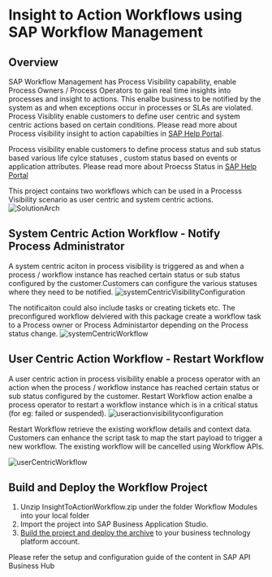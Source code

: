 # Insight to Action Workflows using SAP  Workflow Management
## Overview
SAP Workflow Management has Process Visibility capability, enable Process Owners / Process Operators to gain real time insights into processes and insight to actions. This enalbe business to be notified by the system as and when exceptions occur in processes or SLAs are violated. Process Visiblity enable customers to define user centric and system centric actions based on certain conditions.  Please read more about Process visibility insight to action capabilties in [SAP Help Portal](https://help.sap.com/viewer/62fd39fa3eae4046b23dba285e84bfd4/Cloud/en-US/55c6601f37f7499a9e9adba8ee845bdc.html).

Process visibility enable customers to define process status and sub status based various life cylce statuses ,  custom status based on events or application attributes. Please read more about Proecss Status in [SAP Help Portal](https://help.sap.com/viewer/62fd39fa3eae4046b23dba285e84bfd4/Cloud/en-US/5466b3cc7bdd49c5a7e45c6fc8b9a285.html)

This project contains two workflows which can be used in a Processs Visibility scenario as user centric and system centric actions.
![SolutionArch](https://github.com/SAP/cloud-workflow-samples/blob/master/cf-insight-to-action-workflows-lp/images/solutionarchDiagram.png?raw=true) 

## System Centric Action Workflow - Notify Process Administrator
A system centric aciton in process visibility is triggered as and when a process / workflow instance has reached certain status or sub status configured by the customer.Customers can configure the various statuses where they need to be notified. 
![systemCentricVisibilityConfiguration](https://github.com/SAP/cloud-workflow-samples/blob/master/cf-insight-to-action-workflows-lp/images/systemCentricVisibilityConfiguration.png?raw=true)

The notificaiton could also include tasks or creating tickets etc. The preconfigured workflow delviered with this package create a workflow task to a Process owner or Process Administartor depending on the Process status change.
![systemCentricWorkflow](https://github.com/SAP/cloud-workflow-samples/blob/master/cf-insight-to-action-workflows-lp/images/systemCentricWorkflow.png?raw=true)

## User Centric Action Workflow - Restart Workflow
A user centric action in process visibility enable a process operator with an action when the process / workflow instance has reached certain status or sub status configured by the customer. Restart Workflow action enalbe a process operator to restart a workflow instance which is in a critical status (for eg: failed or suspended).
![useractionvisibilityconfiguration](https://github.com/SAP/cloud-workflow-samples/blob/master/cf-insight-to-action-workflows-lp/images/useractionvisibilityconfiguration.png?raw=true)

Restart Workflow retrieve the existing workflow details and context data. Customers can enhance the script task to map the start payload to trigger a new workflow. The existing workflow will be cancelled using Workflow APIs.

![userCentricWorkflow](https://github.com/SAP/cloud-workflow-samples/blob/master/cf-insight-to-action-workflows-lp/images/userCentricWorkflow.png?raw=true)

## Build and Deploy the Workflow Project
1. Unzip InsightToActionWorkflow.zip under the folder Workflow Modules  into your local folder
2. Import the project  into SAP Business Application Studio.
3. [Build the project and deploy the archive](https://help.sap.com/viewer/9d1db9835307451daa8c930fbd9ab264/Cloud/en-US/97ef204c568c4496917139cee61224a6.html)  to your business technology platform account.

Please refer the setup and configuration guide of the content in SAP API Business Hub

